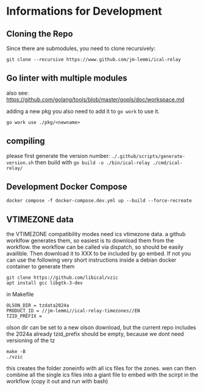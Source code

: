 # Informations for Development

## Cloning the Repo

Since there are submodules, you need to clone recursively:

```
git clone --recursive https://www.github.com/jm-lemmi/ical-relay
```

## Go linter with multiple modules

also see: https://github.com/golang/tools/blob/master/gopls/doc/workspace.md

adding a new pkg you also need to add it to `go work` to use it.

```
go work use ./pkg/<newname>
```

## compiling

please first generate the version number: `./.github/scripts/generate-version.sh` then build with `go build -o ./bin/ical-relay ./cmd/ical-relay/`

## Development Docker Compose

```
docker compose -f docker-compose.dev.yml up --build --force-recreate
```

## VTIMEZONE data

the VTIMEZONE compatibility modes need ics vtimezone data.
a github worklfow generates them, so easiest is to download them from the workflow. the workflow can be called via dispatch, so should be easily availible. Then download it to XXX to be included by go embed.
If not you can use the following very short instructions inside a debian docker container to generate them

```
git clone https://github.com/libical/vzic
apt install gcc libgtk-3-dev
```

in Makefile

```
OLSON_DIR = tzdata2024a
PRODUCT_ID = //jm-lemmi//ical-relay-timezones//EN
TZID_PREFIX =
```

olson dir can be set to a new olson download, but the current repo includes the 2024a already
tzid_prefix should be empty, because we dont need versioning of the tz

```
make -B
./vzic
```

this creates the folder zoneinfo with all ics files for the zones.
wen can then combine all the single ics files into a giant file to embed with the scirpt in the workflow (copy it out and run with bash)
